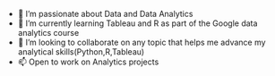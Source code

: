 
- 👀 I’m passionate about Data and Data Analytics
- 🌱 I’m currently learning Tableau and R as part of the Google data analytics course
- 💞️ I’m looking to collaborate on any topic that helps me advance my analytical skills(Python,R,Tableau) 
- 📫 Open to work on Analytics projects

<!---
claykays/claykays is a ✨ special ✨ repository because its `README.md` (this file) appears on your GitHub profile.
You can click the Preview link to take a look at your changes.
--->
